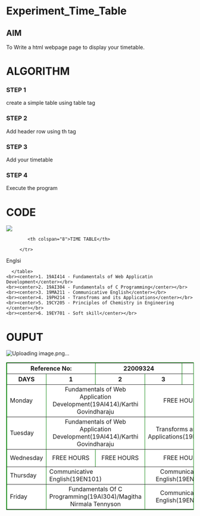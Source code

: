 # Experiment_Time_Table

## AIM
To Write a html webpage page to display your timetable.

# ALGORITHM
### STEP 1
create a simple table using table tag
### STEP 2
Add header row using th tag
### STEP 3
Add your timetable
### STEP 4
Execute the program

# CODE
<!DOCTYPE html>
<html>

   <head>
      <title>TIME TABLE</title>
   </head>

   <body>
  <img src="logo.png.png"></img>
      <table border = "1" cellspacing="1" bordercolor="green" bgcolor="white">
         <tr>
       
            <th colspan="8">TIME TABLE</th>

         </tr>
 <tr>
  <th colspan="2">Reference No:</th>
         <th colspan="2">22009324</th>
  <th colspan="2">Name: </th>
  <th colspan="2">NARENDRAN B</th>
 </tr>
         <tr>
            <th>DAYS</th>
            <th>1</th>
            <th>2</th>
            <th>3</th>
            <th>4</th>
            <th>5</th>
            <th>6</th>
            <th>7</th>
            <th>8</th> 
            <th>9</th>
         </tr>
       
 
  <tr>
             <td>Monday</td>
             <td colspan="2"><center>Fundamentals of Web Application Development(19AI414)/Karthi Govindharaju</center></td>
             <td colspan="2"><center>FREE HOURS</center></td>
             <td><center>LUNCH BREAK</center></td>
             <td colspan="2"><center>Fundamentals Of C Programming(19AI304)/Magitha Nirmala Tennyson</center></td>
</tr>
<tr>
             <td>Tuesday</td>
             <td colspan="2"><center>Fundamentals of Web Application Development(19AI414)/Karthi Govindharaju</center></td>
             <td colspan="2"><center>Transforms and its Applications(19MA219)</center></td>
             <td><center>LUNCH BREAK</center></td>
             <td><center>FREE HOURS</center></td>  
             <td colspan="2"<center>Principles of Chemistry in Engineering(19CY205)</center></td>
</tr>
<tr>
             <td>Wednesday</td>
             <td colspan="1"><center>FREE HOURS</center></td>
             <td colspan="1"><center>FREE HOURS</center></td>
             <td colspan="2"><center>FREE HOURS</center></td>
             <td><center>LUNCH BREAK</center></td>
             <td colspan="2"><center>Transforms and its Applications(19MA219)</center></td>
</tr>
  <tr>
             <td>Thursday</td>Englsi
             <td colspan="2"<center>  Communicative English(19EN101)</center></td>
             <td colspan="2"><center>Communicative English(19EN101)</center></td>
             <td><center>LUNCH BREAK</center></td>
             <td colspan="2"><center>Principles of Chemistry in Engineering(19CY205)</center></td>
             <td colspan="2"><center>Soft skills(19EY701)</center></td>
</tr>
<tr>
             <td>Friday</td>
             <td colspan="2"><center>Fundamentals Of C Programming(19AI304)/Magitha Nirmala Tennyson</center></td>
             <td colspan="2"><center>Communicative English(19EN101)</center></td>
             <td><center>LUNCH BREAK</center></td>
             <td colspan="2"><center>Fundamentals of Web Application Development(19AI414)/Karthi Govindharaju</center></td>
</tr>

 
        
      </table>
    <br><center>1. 19AI414 - Fundamentals of Web Applicatin Development</center></br>
    <br><center>2. 19AI304 - Fundamentals of C Programming</center></br>
    <br><center>3. 19MA211 - Communicative English</center></br>
    <br><center>4. 19PH214 - Transfroms and its Applications</center></br>
    <br><center>5. 19CY205 - Principles of Chemistry in Engineering </center></br>
    <br><center>6. 19EY701 - Soft skill</center></br>
    
      
     
   </body>
</html>

# OUPUT

![Uploading image.png…]()




